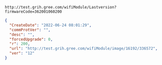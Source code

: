 `http://test.grih.gree.com/wifiModule/Lastversion?firmwareCode=362001060200`

```json
{
  "CreateDate": "2022-06-24 08:01:29",
  "commProtVer": "",
  "desc": "",
  "forcedUpgrade": 0,
  "r": 200,
  "url": "http://test.grih.gree.com/wifiModule/image/16192/336572",
  "ver": "12"
}
```
